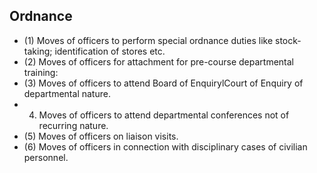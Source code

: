 ## Ordnance

- (1) Moves of officers to perform special ordnance duties like stock-taking; identification of stores etc.
- (2) Moves of officers for attachment for pre-course departmental training:
- (3) Moves of officers to attend Board of EnquirylCourt of Enquiry of departmental nature.
- 4) Moves of officers to attend departmental conferences not of recurring nature.
- (5) Moves of officers on liaison visits.
- (6) Moves of officers in connection with disciplinary cases of civilian personnel.
